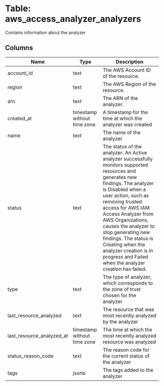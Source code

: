 
# Table: aws_access_analyzer_analyzers
Contains information about the analyzer
## Columns
| Name        | Type           | Description  |
| ------------- | ------------- | -----  |
|account_id|text|The AWS Account ID of the resource.|
|region|text|The AWS Region of the resource.|
|arn|text|The ARN of the analyzer.|
|created_at|timestamp without time zone|A timestamp for the time at which the analyzer was created|
|name|text|The name of the analyzer|
|status|text|The status of the analyzer. An Active analyzer successfully monitors supported resources and generates new findings. The analyzer is Disabled when a user action, such as removing trusted access for AWS IAM Access Analyzer from AWS Organizations, causes the analyzer to stop generating new findings. The status is Creating when the analyzer creation is in progress and Failed when the analyzer creation has failed.|
|type|text|The type of analyzer, which corresponds to the zone of trust chosen for the analyzer|
|last_resource_analyzed|text|The resource that was most recently analyzed by the analyzer|
|last_resource_analyzed_at|timestamp without time zone|The time at which the most recently analyzed resource was analyzed|
|status_reason_code|text|The reason code for the current status of the analyzer|
|tags|jsonb|The tags added to the analyzer|
